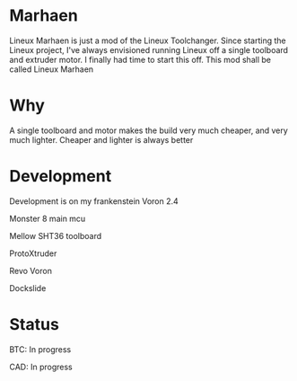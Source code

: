 # Marhaen
Lineux Marhaen is just a mod of the Lineux Toolchanger. Since starting the Lineux project, I've always envisioned running Lineux off a single toolboard and extruder motor. I finally had time to start this off. This mod shall be called Lineux Marhaen

# Why
A single toolboard and motor makes the build very much cheaper, and very much lighter. Cheaper and lighter is always better

# Development
Development is on my frankenstein Voron 2.4

Monster 8 main mcu

Mellow SHT36 toolboard

ProtoXtruder

Revo Voron

Dockslide

# Status
BTC: In progress

CAD: In progress

